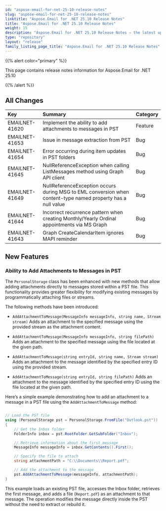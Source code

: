 ```yaml
---
id: "aspose-email-for-net-25-10-release-notes"
slug: "aspose-email-for-net-25-10-release-notes"
linktitle: "Aspose.Email for .NET 25.10 Release Notes"
title: "Aspose.Email for .NET 25.10 Release Notes"
weight: 15
description: "Aspose.Email for .NET 25.10 Release Notes – the latest updates and fixes."
type: "repository"
layout: "release"
family_listing_page_title: "Aspose.Email for .NET 25.10 Release Notes"
---
```


{{% alert color="primary" %}}

This page contains release notes information for Aspose.Email for .NET 25.10

{{% /alert %}}

## **All Changes**

|**Key**|**Summary**|**Category**|
| :- | :- | :- |
|EMAILNET-41620|Implement the ability to add attachments to messages in PST|Feature|
|EMAILNET-41653|Issue in message extraction from PST|Bug|
|EMAILNET-41654|Error occurring during item updates in PST folders|Bug|
|EMAILNET-41645|NullReferenceException when calling ListMessages method using Graph API client|Bug|
|EMAILNET-41649|NullReferenceException occurs during MSG to EML conversion when content-type named property has a null value|Bug|
|EMAILNET-41644|Incorrect recurrence pattern when creating Monthly/Yearly Ordinal appointments via MS Graph|Bug|
|EMAILNET-41643|Graph CreateCalendarItem ignores MAPI reminder|Bug|


## New Features

### Ability to Add Attachments to Messages in PST

The `PersonalStorage` class has been enhanced with new methods that allow adding attachments directly to messages stored within a PST file. This functionality provides greater flexibility for modifying existing messages by programmatically attaching files or streams.

The following methods have been introduced:

* `AddAttachmentToMessage(MessageInfo messageInfo, string name, Stream stream)`
  Adds an attachment to the specified message using the provided stream as the attachment content.

* `AddAttachmentToMessage(MessageInfo messageInfo, string filePath)`
  Adds an attachment to the specified message using the file located at the given path.

* `AddAttachmentToMessage(string entryId, string name, Stream stream)`
  Adds an attachment to the message identified by the specified entry ID using the provided stream.

* `AddAttachmentToMessage(string entryId, string filePath)`
  Adds an attachment to the message identified by the specified entry ID using the file located at the given path.

Here’s a simple example demonstrating how to add an attachment to a message in a PST file using the `AddAttachmentToMessage` method:

```csharp

// Load the PST file
using (PersonalStorage pst = PersonalStorage.FromFile("Outlook.pst"))
{
    // Get the Inbox folder
    FolderInfo inbox = pst.RootFolder.GetSubFolder("Inbox");

    // Retrieve information about the first message
    MessageInfo messageInfo = inbox.GetContents().First();

    // Specify the file to attach
    string attachmentPath = "C:\\Documents\\Report.pdf";

    // Add the attachment to the message
    pst.AddAttachmentToMessage(messageInfo, attachmentPath);
}
```

This example loads an existing PST file, accesses the Inbox folder, retrieves the first message, and adds a file (`Report.pdf`) as an attachment to that message.
The operation modifies the message directly inside the PST without the need to extract or rebuild it.




